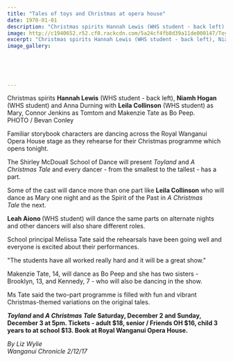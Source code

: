 ```yaml
---
title: "Tales of toys and Christmas at opera house"
date: 1970-01-01
description: "Christmas spirits Hannah Lewis (WHS student - back left), Niamh Hogan (WHS student) and Anna Durning with Leila Collinson (WHS student) as Mary..."
image: http://c1940652.r52.cf0.rackcdn.com/5a24cf4fb8d39a11de000147/Toyland--a-Christmas-Tale-Chron-2-dec.jpg
excerpt: "Christmas spirits Hannah Lewis (WHS student - back left), Niamh Hogan (WHS student) and Anna Durning with Leila Collinson (WHS student) as Mary.."
image_gallery:
    
    
    
    
    
---
```


<p><span>Christmas spirits <strong>Hannah Lewis</strong> (<span>WHS student -&nbsp;</span>back left), <strong>Niamh Hogan</strong> (<span>WHS student)</span> and Anna Durning with <strong>Leila Collinson</strong> (<span>WHS student)</span> as Mary, Connor Jenkins as Tomtom and Makenzie Tate as Bo Peep. <br />PHOTO / Bevan Conley</span></p>
<p class="element element-paragraph">Familiar storybook characters are dancing across the Royal Wanganui Opera House stage as they rehearse for their Christmas programme which opens tonight.</p>
<p class="element element-paragraph">The Shirley McDouall School of Dance will present&nbsp;<em>Toyland</em>&nbsp;and&nbsp;<em>A Christmas Tale</em>&nbsp;and every dancer - from the smallest to the tallest - has a part.</p>
<p class="element element-paragraph">Some of the cast will dance more than one part like <strong>Leila Collinson</strong> who will dance as Mary one night and as the Spirit of the Past in&nbsp;<em>A Christmas Tale</em>&nbsp;the next.</p>
<p class="element element-paragraph"><strong>Leah Aiono </strong>(WHS student)&nbsp;will dance the same parts on alternate nights and other dancers will also share different roles.</p>
<p class="element element-paragraph">School principal Melissa Tate said the rehearsals have been going well and everyone is excited about their performances.</p>
<p class="element element-paragraph">"The students have all worked really hard and it will be a great show."</p>
<p class="element element-paragraph">Makenzie Tate, 14, will dance as Bo Peep and she has two sisters - Brooklyn, 13, and Kennedy, 7 - who will also be dancing in the show.</p>
<p class="element element-paragraph">Ms Tate said the two-part programme is filled with fun and vibrant Christmas-themed variations on the original tales.</p>
<p class="element element-paragraph"><strong><em>Toyland</em>&nbsp;and&nbsp;<em>A Christmas Tale</em>&nbsp;Saturday, December 2 and Sunday, December 3 at 5pm. Tickets - adult $18, senior / Friends OH $16, child 3 years to at school $13. Book at Royal Wanganui Opera House.</strong></p>
<p><em>By&nbsp;Liz Wylie<br />Wanganui Chronicle 2/12/17</em></p>

